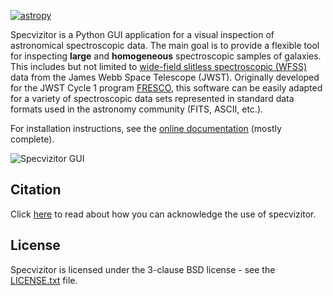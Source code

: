 [![astropy](http://img.shields.io/badge/powered%20by-AstroPy-orange.svg?style=flat)](http://www.astropy.org/)

Specvizitor is a Python GUI application for a visual inspection of astronomical spectroscopic data. The main goal is to provide a flexible tool for inspecting **large** and **homogeneous** spectroscopic samples of galaxies. This includes but not limited to [wide-field slitless spectroscopic (WFSS)](https://jwst-docs.stsci.edu/methods-and-roadmaps/jwst-wide-field-slitless-spectroscopy) data from the James Webb Space Telescope (JWST). Originally developed for the JWST Cycle 1 program [FRESCO](https://jwst-fresco.astro.unige.ch), this software can be easily adapted for a variety of spectroscopic data sets represented in standard data formats used in the astronomy community (FITS, ASCII, etc.).

For installation instructions, see the [online documentation](https://ivkram.github.io/specvizitor/) (mostly complete).

![Specvizitor GUI](https://github.com/ivkram/specvizitor/blob/main/docs/screenshots/specvizitor_v0.4.0_gui_showcase.gif)

## Citation

Click [here](https://ivkram.github.io/specvizitor/citation) to read about how you can acknowledge the use of specvizitor.

## License

Specvizitor is licensed under the 3-clause BSD license - see the [LICENSE.txt](https://github.com/ivkram/specvizitor/blob/main/LICENSE.txt) file.
